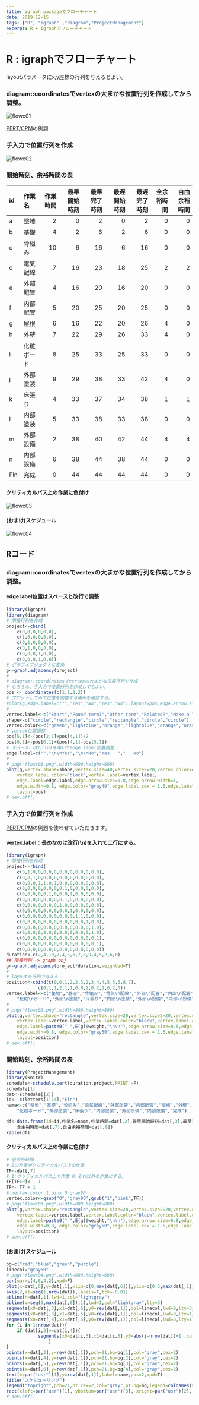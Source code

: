 ```yaml
---
title: igraph packageでフローチャート
date: 2019-12-15
tags: ["R", "igraph" ,"diagram","ProjectManagement"]
excerpt: R + igraphでフローチャート
---
```


# R : igraphでフローチャート

layoutパラメータにx,y座標の行列を与えるとよい。  

### diagram::coordinatesでvertexの大まかな位置行列を作成してから調整。

![flowc01](images/flowc01.png)

[PERT/CPM](http://www2.econ.tohoku.ac.jp/~ksuzuki/teaching/2007/ch2c.pdf)の例題

### 手入力で位置行列を作成

![flowc02](images/flowc02.png)

### 開始時刻、余裕時間の表

|id  |作業名     | 作業時間| 最早開始時刻| 最早完了時刻| 最遅開始時刻| 最遅完了時刻| 全余裕時間| 自由余裕時間|
|:---|:----------|--------:|------------:|------------:|------------:|------------:|----------:|------------:|
|a   |整地       |        2|            0|            2|            0|            2|          0|            0|
|b   |基礎       |        4|            2|            6|            2|            6|          0|            0|
|c   |骨組み     |       10|            6|           16|            6|           16|          0|            0|
|d   |電気配線   |        7|           16|           23|           18|           25|          2|            2|
|e   |外部配管   |        4|           16|           20|           16|           20|          0|            0|
|f   |内部配管   |        5|           20|           25|           20|           25|          0|            0|
|g   |屋根       |        6|           16|           22|           20|           26|          4|            0|
|h   |外壁       |        7|           22|           29|           26|           33|          4|            0|
|i   |化粧ボード |        8|           25|           33|           25|           33|          0|            0|
|j   |外部塗装   |        9|           29|           38|           33|           42|          4|            0|
|k   |床張り     |        4|           33|           37|           34|           38|          1|            1|
|l   |内部塗装   |        5|           33|           38|           33|           38|          0|            0|
|m   |外部設備   |        2|           38|           40|           42|           44|          4|            4|
|n   |内部設備   |        6|           38|           44|           38|           44|          0|            0|
|Fin |完成       |        0|           44|           44|           44|           44|          0|            0|

#### クリティカルパス上の作業に色付け

![flowc03](images/flowc03.png)

#### (おまけ)スケジュール

![flowc04](images/flowc04.png)

## Rコード

### diagram::coordinatesでvertexの大まかな位置行列を作成してから調整。

#### edge label位置はスペースと改行で調整

```R
library(igraph)
library(diagram)
# 隣接行列を作成
project<-cbind(
	c(0,0,0,0,0,0),
	c(1,0,0,0,0,0),
	c(0,1,0,0,0,0),
	c(0,1,0,0,0,0),
	c(0,0,0,1,0,0),
	c(0,0,0,1,0,0))
# グラフオブジェクトに変換
g<-graph.adjacency(project)
#
# diagram::coordinatesでvertexの大まかな位置行列を作成
# もちろん、手入力で位置行列を作成してもよい。
pos <- coordinates(c(1,1,2,2))
# プロットしてみて位置を調整する場所を確認する。
#plot(g,edge.label=c("","Yes","No","Yes","No"),layout=pos,edge.arrow.size=0.6)
#
vertex.label<-c("Start","Found term?","Other term","Related?","Make a link","New article")
shape<-c("circle","rectangle","circle","rectangle","circle","circle")
vertex.color<-c("green","lightblue","orange","lightblue","orange","orange")
# vertex位置調整
pos[5,1]<-(pos[2,1]+pos[4,1])/2
pos[6,1]<-pos[6,1]+(pos[4,1]-pos[5,1])
# スペース、改行(\n)を用いてedge label位置調整
edge.label=c("","\n\nYes","\n\nNo","Yes   ","   No") 
#
# png("flowc01.png",width=600,height=600)
plot(g,vertex.shape=shape,vertex.size=40,vertex.size2=20,vertex.color=vertex.color,
	vertex.label.color="black",vertex.label=vertex.label,
	edge.label=edge.label,edge.arrow.size=0.8,edge.arrow.width=1,
	edge.width=0.8,	edge.color="gray40",edge.label.cex = 1.5,edge.label.color = "red",
	layout=pos)
# dev.off()
```

### 手入力で位置行列を作成

[PERT/CPM](http://www2.econ.tohoku.ac.jp/~ksuzuki/teaching/2007/ch2c.pdf)の例題を使わせていただきます。

#### vertex.label：長めなのは改行(\n)を入れて二行にする。

```R
library(igraph)
# 隣接行列を作成
project<-rbind(
	c(0,1,0,0,0,0,0,0,0,0,0,0,0,0,0),
	c(0,0,1,0,0,0,0,0,0,0,0,0,0,0,0),
	c(0,0,0,1,1,0,1,0,0,0,0,0,0,0,0),
	c(0,0,0,0,0,0,0,0,1,0,0,0,0,0,0),
	c(0,0,0,0,0,1,0,0,0,1,0,0,0,0,0),
	c(0,0,0,0,0,0,0,0,1,0,0,0,0,0,0),
	c(0,0,0,0,0,0,0,1,0,0,0,0,0,0,0),
	c(0,0,0,0,0,0,0,0,0,1,0,0,0,0,0),
	c(0,0,0,0,0,0,0,0,0,0,1,1,0,0,0),
	c(0,0,0,0,0,0,0,0,0,0,0,0,1,0,0),
	c(0,0,0,0,0,0,0,0,0,0,0,0,0,1,0),
	c(0,0,0,0,0,0,0,0,0,0,0,0,0,1,0),
	c(0,0,0,0,0,0,0,0,0,0,0,0,0,0,1),
	c(0,0,0,0,0,0,0,0,0,0,0,0,0,0,1),
	c(0,0,0,0,0,0,0,0,0,0,0,0,0,0,0))
duration<-c(2,4,10,7,4,5,6,7,8,9,4,5,2,6,0)
## 隣接行列 -> graph obj
g<-graph.adjacency(project*duration,weighted=T)
# 
# layoutを行列で与える
position<-cbind(c(0,0,1,2,2,3,2,3,4,4,5,5,5,6,7),
	        c(0,1,1,2,1,1,0,0,2,0,2,1,0,2,0))
vertex.label<-c("整地","基礎","骨組み","電気\n配線","外部\n配管","内部\n配管","屋根","外壁",
	"化粧\nボード","外部\n塗装","床張り","内部\n塗装","外部\n設備","内部\n設備","完成")
#
# png("flowc02.png",width=800,height=800)
plot(g,vertex.shape="rectangle",vertex.size=20,vertex.size2=20,vertex.color=c(rep("lightblue",14),"pink"),
	vertex.label=vertex.label,vertex.label.color="black",vertex.label.cex =1.5,
	edge.label=paste0(" ",E(g)$weight,"\n\n"),edge.arrow.size=0.6,edge.arrow.width=1,
	edge.width=0.8,	edge.color="gray50",edge.label.cex = 1.5,edge.label.color = "red",
	layout=position)
# dev.off()
```

### 開始時刻、余裕時間の表

```R
library(ProjectManagement)
library(knitr)
schedule<-schedule.pert(duration,project,PRINT =F)
schedule[1]
dat<-schedule[[2]]
id<- c(letters[1:14],"Fin")
name<-c("整地","基礎","骨組み","電気配線","外部配管","内部配管","屋根","外壁",
	"化粧ボード","外部塗装","床張り","内部塗装","外部設備","内部設備","完成")

df<-data.frame(id=id,作業名=name,作業時間=dat[,2],最早開始時刻=dat[,3],最早完了時刻=dat[,5],最遅開始時刻=dat[,4],最遅完了時刻=dat[,6],
	全余裕時間=dat[,7],自由余裕時間=dat[,8])
kable(df)
```

#### クリティカルパス上の作業に色付け


```R
# 全余裕時間
# 0の作業がクリティカルパス上の作業
TF<-dat[,7]
# 1:クリティカルパス上の作業 0:それ以外の作業にする。
TF[TF>0]<- -1
TF<- TF + 1
# vertex.color 1:pink 0:gray90
vertex.color<-gsub("0","gray90",gsub("1","pink",TF))
# png("flowc03.png",width=800,height=800)
plot(g,vertex.shape="rectangle",vertex.size=20,vertex.size2=20,vertex.color=vertex.color,
	vertex.label=vertex.label,vertex.label.color="black",vertex.label.cex =1.5,
	edge.label=paste0(" ",E(g)$weight,"\n\n"),edge.arrow.size=0.8,edge.arrow.width=1,
	edge.width=0.8,	edge.color="gray50",edge.label.cex = 1.5,edge.label.color = "red",
	layout=position)
# dev.off()
```

#### (おまけ)スケジュール

```R
bg=c("red","blue","green","purple")
linecol="gray60"
# png("flowc04.png",width=800,height=600)
par(mar=c(4,6,4,2),xpd=F)
plot(x=dat[,6],y=dat[,1],xlim=c(0,max(dat[,6])),ylim=c(0.5,max(dat[,1])*1.1),type="n",yaxt="n",xlab="経過時間",ylab="")
axis(2,at=seq(1,nrow(dat)),labels=F,tck=-0.01)
abline(h=dat[,1],lwd=1,col="lightgray")
abline(v=seq(0,max(dat[,6]),1),lwd=1,col="lightgray",lty=3)
segments(x0=dat[,3],x1=dat[,6],y0=rev(dat[,1]),col=linecol,lwd=8,lty=3)
segments(x0=dat[,3],x1=dat[,5],y0=rev(dat[,1]),col=linecol,lwd=8,lty=1)
segments(x0=dat[,4],x1=dat[,6],y0=rev(dat[,1]),col=linecol,lwd=8,lty=1)
for (i in 1:nrow(dat)){
	if (dat[i,3]==dat[i,4]){
			segments(x0=dat[i,3],x1=dat[i,5],y0=abs(i-nrow(dat))+1 ,col="red",lwd=8,lty=1)
				}
}		
points(x=dat[,3],y=rev(dat[,1]),pch=21,bg=bg[1],col="gray",cex=2)
points(x=dat[,4],y=rev(dat[,1]),pch=21,bg=bg[2],col="gray",cex=2)
points(x=dat[,5],y=rev(dat[,1]),pch=21,bg=bg[3],col="gray",cex=2)
points(x=dat[,6],y=rev(dat[,1]),pch=21,bg=bg[4],col="gray",cex=2)
text(x=par("usr")[1],y=rev(dat[,1]),label=name,pos=2,xpd=T)
title("スケジューリング")
legend("topright",pch=21,pt.cex=2,col="gray",pt.bg=bg,legend=colnames(dat)[3:6],inset=c(0.03,0.03),yjust=1.2)
rect(xleft=par("usr")[1], ybottom=par("usr")[3], xright=par("usr")[2], ytop=par("usr")[4],lwd=3)
# dev.off()
```


